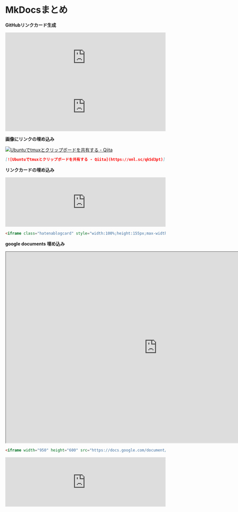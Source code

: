 # MkDocsまとめ

**GitHubリンクカード生成**
<iframe class="hatenablogcard" style="width:100%;height:155px;max-width:680px;" title="%text%" src="https://hatenablog-parts.com/embed?url=https://tech-blog.s-yoshiki.com/entry/154" width="300" height="150" frameborder="0" scrolling="no"> </iframe>

<iframe class="hatenablogcard" style="width:100%;height:155px;max-width:680px;" title="%text%" src="https://hatenablog-parts.com/embed?url=https://cit-autonomous-robot-lab.github.io/raspicat_documentation/" width="300" height="150" frameborder="0" scrolling="no"> </iframe> 


**画像にリンクの埋め込み**

[![Ubuntuでtmuxとクリップボードを共有する - Qiita](https://onl.sc/qkSd3pt)](https://qiita.com/yuki-k/items/2a28b40f0bd49b2bcb21)

```md
[![Ubuntuでtmuxとクリップボードを共有する - Qiita](https://onl.sc/qkSd3pt)](https://qiita.com/yuki-k/items/2a28b40f0bd49b2bcb21)
```


**リンクカードの埋め込み**
<iframe class="hatenablogcard" style="width:100%;height:155px;max-width:680px;" title="%text%" src="https://hatenablog-parts.com/embed?url=https://qiita.com/yuki-k/items/2a28b40f0bd49b2bcb21" width="300" height="150" frameborder="0" scrolling="no"> </iframe>

```html
<iframe class="hatenablogcard" style="width:100%;height:155px;max-width:680px;" title="%text%" src="https://hatenablog-parts.com/embed?url=https://qiita.com/yuki-k/items/2a28b40f0bd49b2bcb21" width="300" height="150" frameborder="0" scrolling="no"> </iframe>
```

**google documents 埋め込み**
<iframe width="950" height="600" src="https://docs.google.com/document/d/1x-Oll2QLynBROofTV3CVZAWxdKKpkyn8LvYh9a-N_nM/edit?usp=sharing"></iframe>

```html
<iframe width="950" height="600" src="https://docs.google.com/document/d/1x-Oll2QLynBROofTV3CVZAWxdKKpkyn8LvYh9a-N_nM/edit?usp=sharing"></iframe>
```

<iframe class="hatenablogcard" style="width:100%;height:155px;max-width:680px;" title="%text%" src="https://hatenablog-parts.com/embed?url=https://fabacademy.org/2022/labs/kannai/Instruction/tips/embed_google_docs/" width="300" height="150" frameborder="0" scrolling="no"> </iframe>
